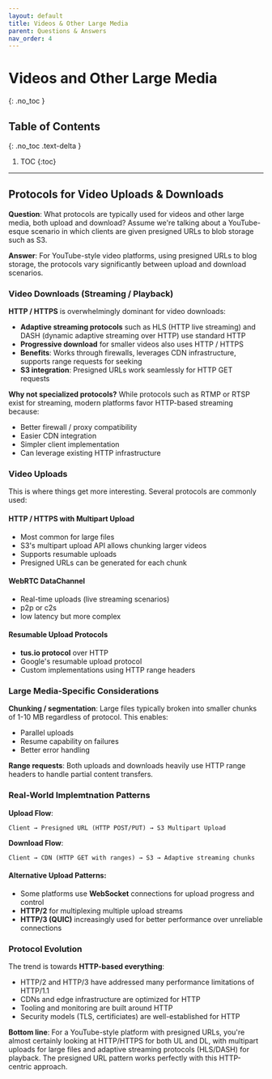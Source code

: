 ```yaml
---
layout: default
title: Videos & Other Large Media
parent: Questions & Answers
nav_order: 4
---
```


# Videos and Other Large Media
{: .no_toc }

## Table of Contents
{: .no_toc .text-delta }

1. TOC
{:toc}

---

## Protocols for Video Uploads & Downloads ##

**Question**:
What protocols are typically used for videos and other large media, both upload and download? Assume we're talking about a YouTube-esque scenario in which clients are given presigned URLs to blob storage such as S3.

**Answer**:
For YouTube-style video platforms, using presigned URLs to blog storage, the protocols vary significantly between upload and download scenarios.

### Video Downloads (Streaming / Playback) ###
**HTTP / HTTPS** is overwhelmingly dominant for video downloads:
* **Adaptive streaming protocols** such as HLS (HTTP live streaming) and DASH (dynamic adaptive streaming over HTTP) use standard HTTP
* **Progressive download** for smaller videos also uses HTTP / HTTPS
* **Benefits**: Works through firewalls, leverages CDN infrastructure, supports range requests for seeking
* **S3 integration**: Presigned URLs work seamlessly for HTTP GET requests

**Why not specialized protocols?** While protocols such as RTMP or RTSP exist for streaming, modern platforms favor HTTP-based streaming because:
* Better firewall / proxy compatibility
* Easier CDN integration
* Simpler client implementation
* Can leverage existing HTTP infrastructure

### Video Uploads ###
This is where things get more interesting. Several protocols are commonly used:

#### HTTP / HTTPS with Multipart Upload ####
* Most common for large files
* S3's multipart upload API allows chunking larger videos
* Supports resumable uploads
* Presigned URLs can be generated for each chunk

#### WebRTC DataChannel ####
* Real-time uploads (live streaming scenarios)
* p2p or c2s
* low latency but more complex

#### Resumable Upload Protocols ####
* **tus.io protocol** over HTTP
* Google's resumable upload protocol
* Custom implementations using HTTP range headers

### Large Media-Specific Considerations ####
**Chunking / segmentation**: Large files typically broken into smaller chunks of 1-10 MB regardless of protocol. This enables:
* Parallel uploads
* Resume capability on failures
* Better error handling

**Range requests**: Both uploads and downloads heavily use HTTP range headers to handle partial content transfers.

### Real-World Implemtnation Patterns ###
**Upload Flow**:
```
Client → Presigned URL (HTTP POST/PUT) → S3 Multipart Upload
```

**Download Flow**:
```
Client → CDN (HTTP GET with ranges) → S3 → Adaptive streaming chunks
```

#### Alternative Upload Patterns: ####
* Some platforms use **WebSocket** connections for upload progress and control
* **HTTP/2** for multiplexing multiple upload streams
* **HTTP/3 (QUIC)** increasingly used for better performance over unreliable connections

### Protocol Evolution ###
The trend is towards **HTTP-based everything**:
* HTTP/2 and HTTP/3 have addressed many performance limitations of HTTP/1.1
* CDNs and edge infrastructure are optimized for HTTP
* Tooling and monitoring are built around HTTP
* Security models (TLS, certificiates) are well-established for HTTP

**Bottom line**: For a YouTube-style platform with presigned URLs, you're almost certainly looking at HTTP/HTTPS for both UL and DL, with multipart uploads for large files and adaptive streaming protocols (HLS/DASH) for playback. The presigned URL pattern works perfectly with this HTTP-centric approach.


